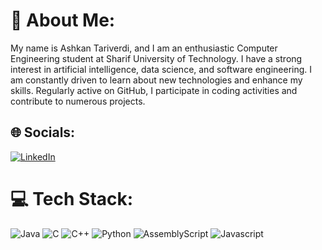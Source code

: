 # 💫 About Me:
My name is Ashkan Tariverdi, and I am an enthusiastic Computer Engineering student at Sharif University of Technology. I have a strong interest in artificial intelligence, data science, and software engineering. I am constantly driven to learn about new technologies and enhance my skills. Regularly active on GitHub, I participate in coding activities and contribute to numerous projects.


## 🌐 Socials:
[![LinkedIn](https://img.shields.io/badge/LinkedIn-%230077B5.svg?logo=linkedin&logoColor=white)](https://linkedin.com/in/https://linkedin.com/in/ashkantariverdi) 

# 💻 Tech Stack:
![Java](https://img.shields.io/badge/java-%23ED8B00.svg?style=for-the-badge&logo=openjdk&logoColor=white) ![C](https://img.shields.io/badge/c-%2300599C.svg?style=for-the-badge&logo=c&logoColor=white) ![C++](https://img.shields.io/badge/c++-%2300599C.svg?style=for-the-badge&logo=c%2B%2B&logoColor=white) ![Python](https://img.shields.io/badge/python-3670A0?style=for-the-badge&logo=python&logoColor=ffdd54) ![AssemblyScript](https://img.shields.io/badge/assembly%20script-%23000000.svg?style=for-the-badge&logo=assemblyscript&logoColor=white) ![Javascript]([https://img.shields.io/badge/logo-javascript-blue?logo=javascript](https://shields.io/badge/JavaScript-F7DF1E?logo=JavaScript&logoColor=000&style=flat-square))
